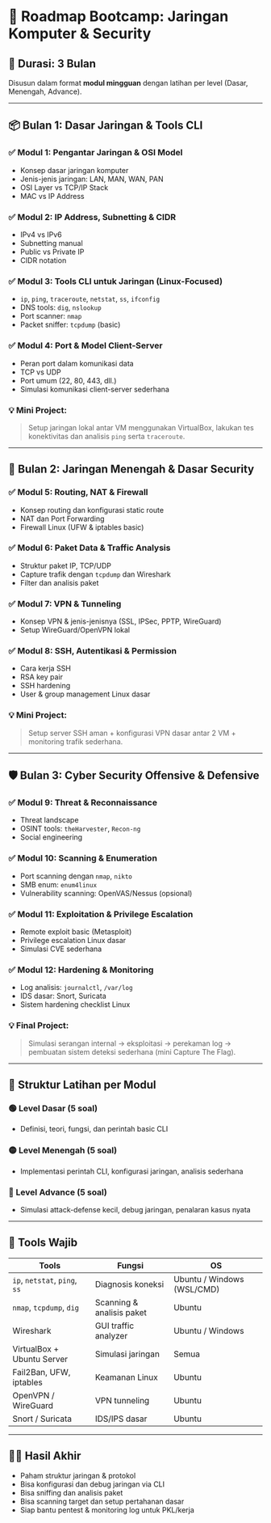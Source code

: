 # 🧭 Roadmap Bootcamp: Jaringan Komputer & Security

## 📅 Durasi: 3 Bulan

Disusun dalam format **modul mingguan** dengan latihan per level (Dasar, Menengah, Advance).

---

## 📦 Bulan 1: Dasar Jaringan & Tools CLI

### ✅ Modul 1: Pengantar Jaringan & OSI Model

-   Konsep dasar jaringan komputer
-   Jenis-jenis jaringan: LAN, MAN, WAN, PAN
-   OSI Layer vs TCP/IP Stack
-   MAC vs IP Address

### ✅ Modul 2: IP Address, Subnetting & CIDR

-   IPv4 vs IPv6
-   Subnetting manual
-   Public vs Private IP
-   CIDR notation

### ✅ Modul 3: Tools CLI untuk Jaringan (Linux-Focused)

-   `ip`, `ping`, `traceroute`, `netstat`, `ss`, `ifconfig`
-   DNS tools: `dig`, `nslookup`
-   Port scanner: `nmap`
-   Packet sniffer: `tcpdump` (basic)

### ✅ Modul 4: Port & Model Client-Server

-   Peran port dalam komunikasi data
-   TCP vs UDP
-   Port umum (22, 80, 443, dll.)
-   Simulasi komunikasi client-server sederhana

### 💡 Mini Project:

> Setup jaringan lokal antar VM menggunakan VirtualBox, lakukan tes konektivitas dan analisis `ping` serta `traceroute`.

---

## 🔐 Bulan 2: Jaringan Menengah & Dasar Security

### ✅ Modul 5: Routing, NAT & Firewall

-   Konsep routing dan konfigurasi static route
-   NAT dan Port Forwarding
-   Firewall Linux (UFW & iptables basic)

### ✅ Modul 6: Paket Data & Traffic Analysis

-   Struktur paket IP, TCP/UDP
-   Capture trafik dengan `tcpdump` dan Wireshark
-   Filter dan analisis paket

### ✅ Modul 7: VPN & Tunneling

-   Konsep VPN & jenis-jenisnya (SSL, IPSec, PPTP, WireGuard)
-   Setup WireGuard/OpenVPN lokal

### ✅ Modul 8: SSH, Autentikasi & Permission

-   Cara kerja SSH
-   RSA key pair
-   SSH hardening
-   User & group management Linux dasar

### 💡 Mini Project:

> Setup server SSH aman + konfigurasi VPN dasar antar 2 VM + monitoring trafik sederhana.

---

## 🛡️ Bulan 3: Cyber Security Offensive & Defensive

### ✅ Modul 9: Threat & Reconnaissance

-   Threat landscape
-   OSINT tools: `theHarvester`, `Recon-ng`
-   Social engineering

### ✅ Modul 10: Scanning & Enumeration

-   Port scanning dengan `nmap`, `nikto`
-   SMB enum: `enum4linux`
-   Vulnerability scanning: OpenVAS/Nessus (opsional)

### ✅ Modul 11: Exploitation & Privilege Escalation

-   Remote exploit basic (Metasploit)
-   Privilege escalation Linux dasar
-   Simulasi CVE sederhana

### ✅ Modul 12: Hardening & Monitoring

-   Log analisis: `journalctl`, `/var/log`
-   IDS dasar: Snort, Suricata
-   Sistem hardening checklist Linux

### 💡 Final Project:

> Simulasi serangan internal → eksploitasi → perekaman log → pembuatan sistem deteksi sederhana (mini Capture The Flag).

---

## 🧪 Struktur Latihan per Modul

### 🟢 Level Dasar (5 soal)

-   Definisi, teori, fungsi, dan perintah basic CLI

### 🟡 Level Menengah (5 soal)

-   Implementasi perintah CLI, konfigurasi jaringan, analisis sederhana

### 🔴 Level Advance (5 soal)

-   Simulasi attack-defense kecil, debug jaringan, penalaran kasus nyata

---

## 🧰 Tools Wajib

| Tools                         | Fungsi                    | OS                         |
| ----------------------------- | ------------------------- | -------------------------- |
| `ip`, `netstat`, `ping`, `ss` | Diagnosis koneksi         | Ubuntu / Windows (WSL/CMD) |
| `nmap`, `tcpdump`, `dig`      | Scanning & analisis paket | Ubuntu                     |
| Wireshark                     | GUI traffic analyzer      | Ubuntu / Windows           |
| VirtualBox + Ubuntu Server    | Simulasi jaringan         | Semua                      |
| Fail2Ban, UFW, iptables       | Keamanan Linux            | Ubuntu                     |
| OpenVPN / WireGuard           | VPN tunneling             | Ubuntu                     |
| Snort / Suricata              | IDS/IPS dasar             | Ubuntu                     |

---

## 🧑‍🎓 Hasil Akhir

-   Paham struktur jaringan & protokol
-   Bisa konfigurasi dan debug jaringan via CLI
-   Bisa sniffing dan analisis paket
-   Bisa scanning target dan setup pertahanan dasar
-   Siap bantu pentest & monitoring log untuk PKL/kerja
